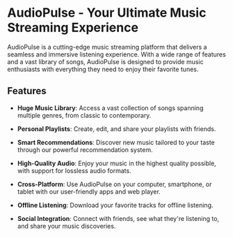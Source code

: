 # AudioPulse - Your Ultimate Music Streaming Experience

AudioPulse is a cutting-edge music streaming platform that delivers a seamless and immersive listening experience. With a wide range of features and a vast library of songs, AudioPulse is designed to provide music enthusiasts with everything they need to enjoy their favorite tunes.


## Features

- **Huge Music Library**: Access a vast collection of songs spanning multiple genres, from classic to contemporary.

- **Personal Playlists**: Create, edit, and share your playlists with friends.

- **Smart Recommendations**: Discover new music tailored to your taste through our powerful recommendation system.

- **High-Quality Audio**: Enjoy your music in the highest quality possible, with support for lossless audio formats.

- **Cross-Platform**: Use AudioPulse on your computer, smartphone, or tablet with our user-friendly apps and web player.

- **Offline Listening**: Download your favorite tracks for offline listening.

- **Social Integration**: Connect with friends, see what they're listening to, and share your music discoveries.





